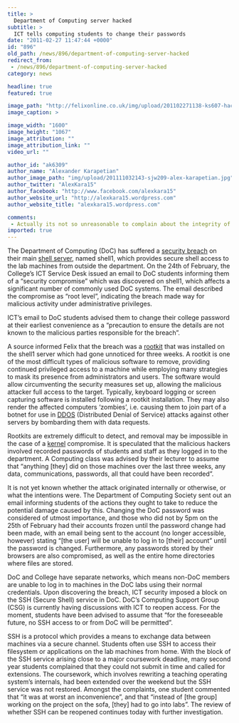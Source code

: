 ```yaml
---
title: >
  Department of Computing server hacked
subtitle: >
  ICT tells computing students to change their passwords
date: "2011-02-27 11:47:44 +0000"
id: "896"
old_path: /news/896/department-of-computing-server-hacked
redirect_from:
 - /news/896/department-of-computing-server-hacked
category: news

headline: true
featured: true

image_path: "http://felixonline.co.uk/img/upload/201102271138-ks607-hackingt.jpg"
image_caption: >

image_width: "1600"
image_height: "1067"
image_attribution: ""
image_attribution_link: ""
video_url: ""

author_id: "ak6309"
author_name: "Alexander Karapetian"
author_image_path: "img/upload/201111032143-sjw209-alex-karapetian.jpg"
author_twitter: "AlexKara15"
author_facebook: "http://www.facebook.com/alexkara15"
author_website_url: "http://alexkara15.wordpress.com"
author_website_title: "alexkara15.wordpress.com"

comments:
 - Actually its not so unreasonable to complain about the integrity of our files potentially including private keys to access other servers being compromised nor being unable to use SVN over SSH Unless Im missing a workaround somebody please tell me if I am this ban forces anyone using SVN to push changes from a DoC machine or the ICDoC wireless network It has brought work on my final year project to a halt as I have deltas to push from my home desktop Cue people telling me I should have used gitAnyway its more of an inconvenience than just needing to go into labs to workYes I previously tested the FireSheep tool in the department and reported on the findings but they were not at fault there The wireless network is intentionally unprotected and students are advised to use the WPA enabled Imperial wireless In this case however information is critical indeed and I will be further investigating what is being done and the causes over the weekThats outrageous noone else was told the
imported: true
---
```


The Department of Computing (DoC) has suffered a [security breach](http://www.doc.ic.ac.uk/csg/about) on their main [shell server](http://en.wikipedia.org/wiki/Secure_Shell), named shell1, which provides secure shell access to the lab machines from outside the department. On the 24th of February, the College’s ICT Service Desk issued an email to DoC students informing them of a “security compromise” which was discovered on shell1, which affects a significant number of commonly used DoC systems. The email described the compromise as “root level”, indicating the breach made way for malicious activity under administrative privileges.

ICT’s email to DoC students advised them to change their college password at their earliest convenience as a “precaution to ensure the details are not known to the malicious parties responsible for the breach”.

A source informed Felix that the breach was a [rootkit](http://en.wikipedia.org/wiki/Rootkit) that was installed on the shell1 server which had gone unnoticed for three weeks. A rootkit is one of the most difficult types of malicious software to remove, providing continued privileged access to a machine while employing many strategies to mask its presence from administrators and users. The software would allow circumventing the security measures set up, allowing the malicious attacker full access to the target. Typically, keyboard logging or screen capturing software is installed following a rootkit installation. They may also render the affected computers ‘zombies’, i.e. causing them to join part of a botnet for use in [DDOS](http://en.wikipedia.org/wiki/Denial-of-service_attack) (Distributed Denial of Service) attacks against other servers by bombarding them with data requests.

Rootkits are extremely difficult to detect, and removal may be impossible in the case of a [kernel](http://en.wikipedia.org/wiki/Kernel_(computing)) compromise. It is speculated that the malicious hackers involved recorded passwords of students and staff as they logged in to the department. A Computing class was advised by their lecturer to assume that “anything [they] did on those machines over the last three weeks, any data, communications, passwords, all that could have been recorded”.

It is not yet known whether the attack originated internally or otherwise, or what the intentions were. The Department of Computing Society sent out an email informing students of the actions they ought to take to reduce the potential damage caused by this. Changing the DoC password was considered of utmost importance, and those who did not by 5pm on the 25th of February had their accounts frozen until the password change had been made, with an email being sent to the account (no longer accessible, however) stating “[the user] will be unable to log in to [their] account” until the password is changed. Furthermore, any passwords stored by their browsers are also compromised, as well as the entire home directories where files are stored.

DoC and College have separate networks, which means non-DoC members are unable to log in to machines in the DoC labs using their normal credentials. Upon discovering the breach, ICT security imposed a block on the SSH (Secure Shell) service in DoC. DoC’s Computing Support Group (CSG) is currently having discussions with ICT to reopen access. For the moment, students have been advised to assume that “for the foreseeable future, no SSH access to or from DoC will be permitted”.

SSH is a protocol which provides a means to exchange data between machines via a secure channel. Students often use SSH to access their filesystem or applications on the lab machines from home. With the block of the SSH service arising close to a major coursework deadline, many second year students complained that they could not submit in time and called for extensions. The coursework, which involves rewriting a teaching operating system’s internals, had been extended over the weekend but the SSH service was not restored. Amongst the complaints, one student commented that “it was at worst an inconvenience”, and that “instead of [the group] working on the project on the sofa, [they] had to go into labs”. The review of whether SSH can be reopened continues today with further investigation.

